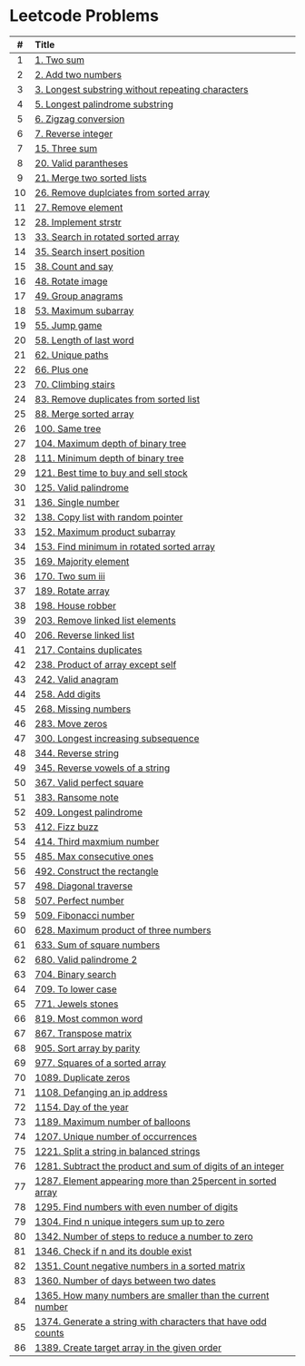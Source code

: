 # Leetcode Problems

  | # | Title |
  | :---: | :--- |
   1 | [1. Two sum](https://github.com/ashishdotme/code.ashish.me/blob/master/leetcode/001-two-sum.js) |
 2 | [2. Add two numbers](https://github.com/ashishdotme/code.ashish.me/blob/master/leetcode/002-add-two-numbers.js) |
 3 | [3. Longest substring without repeating characters](https://github.com/ashishdotme/code.ashish.me/blob/master/leetcode/003-longest-substring-without-repeating-characters.js) |
 4 | [5. Longest palindrome substring](https://github.com/ashishdotme/code.ashish.me/blob/master/leetcode/005-longest-palindrome-substring.js) |
 5 | [6. Zigzag conversion](https://github.com/ashishdotme/code.ashish.me/blob/master/leetcode/006-zigzag-conversion.js) |
 6 | [7. Reverse integer](https://github.com/ashishdotme/code.ashish.me/blob/master/leetcode/007-reverse-integer.js) |
 7 | [15. Three sum](https://github.com/ashishdotme/code.ashish.me/blob/master/leetcode/015-three-sum.js) |
 8 | [20. Valid parantheses](https://github.com/ashishdotme/code.ashish.me/blob/master/leetcode/020-valid-parantheses.js) |
 9 | [21. Merge two sorted lists](https://github.com/ashishdotme/code.ashish.me/blob/master/leetcode/021-merge-two-sorted-lists.js) |
 10 | [26. Remove duplciates from sorted array](https://github.com/ashishdotme/code.ashish.me/blob/master/leetcode/026-remove-duplciates-from-sorted-array.js) |
 11 | [27. Remove element](https://github.com/ashishdotme/code.ashish.me/blob/master/leetcode/027-remove-element.js) |
 12 | [28. Implement strstr](https://github.com/ashishdotme/code.ashish.me/blob/master/leetcode/028-implement-strstr.js) |
 13 | [33. Search in rotated sorted array](https://github.com/ashishdotme/code.ashish.me/blob/master/leetcode/033-search-in-rotated-sorted-array.js) |
 14 | [35. Search insert position](https://github.com/ashishdotme/code.ashish.me/blob/master/leetcode/035-search-insert-position.js) |
 15 | [38. Count and say](https://github.com/ashishdotme/code.ashish.me/blob/master/leetcode/038-count-and-say.js) |
 16 | [48. Rotate image](https://github.com/ashishdotme/code.ashish.me/blob/master/leetcode/048-rotate-image.js) |
 17 | [49. Group anagrams](https://github.com/ashishdotme/code.ashish.me/blob/master/leetcode/049-group-anagrams.js) |
 18 | [53. Maximum subarray](https://github.com/ashishdotme/code.ashish.me/blob/master/leetcode/053-maximum-subarray.js) |
 19 | [55. Jump game](https://github.com/ashishdotme/code.ashish.me/blob/master/leetcode/055-jump-game.js) |
 20 | [58. Length of last word](https://github.com/ashishdotme/code.ashish.me/blob/master/leetcode/058-length-of-last-word.js) |
 21 | [62. Unique paths](https://github.com/ashishdotme/code.ashish.me/blob/master/leetcode/062-unique-paths.js) |
 22 | [66. Plus one](https://github.com/ashishdotme/code.ashish.me/blob/master/leetcode/066-plus-one.js) |
 23 | [70. Climbing stairs](https://github.com/ashishdotme/code.ashish.me/blob/master/leetcode/070-climbing-stairs.js) |
 24 | [83. Remove duplicates from sorted list](https://github.com/ashishdotme/code.ashish.me/blob/master/leetcode/083-remove-duplicates-from-sorted-list.js) |
 25 | [88. Merge sorted array](https://github.com/ashishdotme/code.ashish.me/blob/master/leetcode/088-merge-sorted-array.js) |
 26 | [100. Same tree](https://github.com/ashishdotme/code.ashish.me/blob/master/leetcode/100-same-tree.js) |
 27 | [104. Maximum depth of binary tree](https://github.com/ashishdotme/code.ashish.me/blob/master/leetcode/104-maximum-depth-of-binary-tree.js) |
 28 | [111. Minimum depth of binary tree](https://github.com/ashishdotme/code.ashish.me/blob/master/leetcode/111-minimum-depth-of-binary-tree.js) |
 29 | [121. Best time to buy and sell stock](https://github.com/ashishdotme/code.ashish.me/blob/master/leetcode/121-best-time-to-buy-and-sell-stock.js) |
 30 | [125. Valid palindrome](https://github.com/ashishdotme/code.ashish.me/blob/master/leetcode/125-valid-palindrome.js) |
 31 | [136. Single number](https://github.com/ashishdotme/code.ashish.me/blob/master/leetcode/136-single-number.js) |
 32 | [138. Copy list with random pointer](https://github.com/ashishdotme/code.ashish.me/blob/master/leetcode/138-copy-list-with-random-pointer.js) |
 33 | [152. Maximum product subarray](https://github.com/ashishdotme/code.ashish.me/blob/master/leetcode/152-maximum-product-subarray.js) |
 34 | [153. Find minimum in rotated sorted array](https://github.com/ashishdotme/code.ashish.me/blob/master/leetcode/153-find-minimum-in-rotated-sorted-array.js) |
 35 | [169. Majority element](https://github.com/ashishdotme/code.ashish.me/blob/master/leetcode/169-majority-element.js) |
 36 | [170. Two sum iii](https://github.com/ashishdotme/code.ashish.me/blob/master/leetcode/170-two-sum-iii.js) |
 37 | [189. Rotate array](https://github.com/ashishdotme/code.ashish.me/blob/master/leetcode/189-rotate-array.js) |
 38 | [198. House robber](https://github.com/ashishdotme/code.ashish.me/blob/master/leetcode/198-house-robber.js) |
 39 | [203. Remove linked list elements](https://github.com/ashishdotme/code.ashish.me/blob/master/leetcode/203-remove-linked-list-elements.js) |
 40 | [206. Reverse linked list](https://github.com/ashishdotme/code.ashish.me/blob/master/leetcode/206-reverse-linked-list.js) |
 41 | [217. Contains duplicates](https://github.com/ashishdotme/code.ashish.me/blob/master/leetcode/217-contains-duplicates.js) |
 42 | [238. Product of array except self](https://github.com/ashishdotme/code.ashish.me/blob/master/leetcode/238-product-of-array-except-self.js) |
 43 | [242. Valid anagram](https://github.com/ashishdotme/code.ashish.me/blob/master/leetcode/242-valid-anagram.js) |
 44 | [258. Add digits](https://github.com/ashishdotme/code.ashish.me/blob/master/leetcode/258-add-digits.js) |
 45 | [268. Missing numbers](https://github.com/ashishdotme/code.ashish.me/blob/master/leetcode/268-missing-numbers.js) |
 46 | [283. Move zeros](https://github.com/ashishdotme/code.ashish.me/blob/master/leetcode/283-move-zeros.js) |
 47 | [300. Longest increasing subsequence](https://github.com/ashishdotme/code.ashish.me/blob/master/leetcode/300-longest-increasing-subsequence.js) |
 48 | [344. Reverse string](https://github.com/ashishdotme/code.ashish.me/blob/master/leetcode/344-reverse-string.js) |
 49 | [345. Reverse vowels of a string](https://github.com/ashishdotme/code.ashish.me/blob/master/leetcode/345-reverse-vowels-of-a-string.js) |
 50 | [367. Valid perfect square](https://github.com/ashishdotme/code.ashish.me/blob/master/leetcode/367-valid-perfect-square.js) |
 51 | [383. Ransome note](https://github.com/ashishdotme/code.ashish.me/blob/master/leetcode/383-ransome-note.js) |
 52 | [409. Longest palindrome](https://github.com/ashishdotme/code.ashish.me/blob/master/leetcode/409-longest-palindrome.js) |
 53 | [412. Fizz buzz](https://github.com/ashishdotme/code.ashish.me/blob/master/leetcode/412-fizz-buzz.js) |
 54 | [414. Third maxmium number](https://github.com/ashishdotme/code.ashish.me/blob/master/leetcode/414-third-maxmium-number.js) |
 55 | [485. Max consecutive ones](https://github.com/ashishdotme/code.ashish.me/blob/master/leetcode/485-max-consecutive-ones.js) |
 56 | [492. Construct the rectangle](https://github.com/ashishdotme/code.ashish.me/blob/master/leetcode/492-construct-the-rectangle.js) |
 57 | [498. Diagonal traverse](https://github.com/ashishdotme/code.ashish.me/blob/master/leetcode/498-diagonal-traverse.js) |
 58 | [507. Perfect number](https://github.com/ashishdotme/code.ashish.me/blob/master/leetcode/507-perfect-number.js) |
 59 | [509. Fibonacci number](https://github.com/ashishdotme/code.ashish.me/blob/master/leetcode/509-fibonacci-number.js) |
 60 | [628. Maximum product of three numbers](https://github.com/ashishdotme/code.ashish.me/blob/master/leetcode/628-maximum-product-of-three-numbers.js) |
 61 | [633. Sum of square numbers](https://github.com/ashishdotme/code.ashish.me/blob/master/leetcode/633-sum-of-square-numbers.js) |
 62 | [680. Valid palindrome 2](https://github.com/ashishdotme/code.ashish.me/blob/master/leetcode/680-valid-palindrome-2.js) |
 63 | [704. Binary search](https://github.com/ashishdotme/code.ashish.me/blob/master/leetcode/704-binary-search.js) |
 64 | [709. To lower case](https://github.com/ashishdotme/code.ashish.me/blob/master/leetcode/709-to-lower-case.js) |
 65 | [771. Jewels stones](https://github.com/ashishdotme/code.ashish.me/blob/master/leetcode/771-jewels-stones.js) |
 66 | [819. Most common word](https://github.com/ashishdotme/code.ashish.me/blob/master/leetcode/819-most-common-word.js) |
 67 | [867. Transpose matrix](https://github.com/ashishdotme/code.ashish.me/blob/master/leetcode/867-transpose-matrix.js) |
 68 | [905. Sort array by parity](https://github.com/ashishdotme/code.ashish.me/blob/master/leetcode/905-sort-array-by-parity.js) |
 69 | [977. Squares of a sorted array](https://github.com/ashishdotme/code.ashish.me/blob/master/leetcode/977-squares-of-a-sorted-array.js) |
 70 | [1089. Duplicate zeros](https://github.com/ashishdotme/code.ashish.me/blob/master/leetcode/1089-duplicate-zeros.js) |
 71 | [1108. Defanging an ip address](https://github.com/ashishdotme/code.ashish.me/blob/master/leetcode/1108-defanging-an-ip-address.js) |
 72 | [1154. Day of the year](https://github.com/ashishdotme/code.ashish.me/blob/master/leetcode/1154-day-of-the-year.js) |
 73 | [1189. Maximum number of balloons](https://github.com/ashishdotme/code.ashish.me/blob/master/leetcode/1189-maximum-number-of-balloons.js) |
 74 | [1207. Unique number of occurrences](https://github.com/ashishdotme/code.ashish.me/blob/master/leetcode/1207-unique-number-of-occurrences.js) |
 75 | [1221. Split a string in balanced strings](https://github.com/ashishdotme/code.ashish.me/blob/master/leetcode/1221-split-a-string-in-balanced-strings.js) |
 76 | [1281. Subtract the product and sum of digits of an integer](https://github.com/ashishdotme/code.ashish.me/blob/master/leetcode/1281-subtract-the-product-and-sum-of-digits-of-an-integer.js) |
 77 | [1287. Element appearing more than 25percent in sorted array](https://github.com/ashishdotme/code.ashish.me/blob/master/leetcode/1287-element-appearing-more-than-25percent-in-sorted-array.js) |
 78 | [1295. Find numbers with even number of digits](https://github.com/ashishdotme/code.ashish.me/blob/master/leetcode/1295-find-numbers-with-even-number-of-digits.js) |
 79 | [1304. Find n unique integers sum up to zero](https://github.com/ashishdotme/code.ashish.me/blob/master/leetcode/1304-find-n-unique-integers-sum-up-to-zero.js) |
 80 | [1342. Number of steps to reduce a number to zero](https://github.com/ashishdotme/code.ashish.me/blob/master/leetcode/1342-number-of-steps-to-reduce-a-number-to-zero.js) |
 81 | [1346. Check if n and its double exist](https://github.com/ashishdotme/code.ashish.me/blob/master/leetcode/1346-check-if-n-and-its-double-exist.js) |
 82 | [1351. Count negative numbers in a sorted matrix](https://github.com/ashishdotme/code.ashish.me/blob/master/leetcode/1351-count-negative-numbers-in-a-sorted-matrix.js) |
 83 | [1360. Number of days between two dates](https://github.com/ashishdotme/code.ashish.me/blob/master/leetcode/1360-number-of-days-between-two-dates.js) |
 84 | [1365. How many numbers are smaller than the current number](https://github.com/ashishdotme/code.ashish.me/blob/master/leetcode/1365-how-many-numbers-are-smaller-than-the-current-number.js) |
 85 | [1374. Generate a string with characters that have odd counts](https://github.com/ashishdotme/code.ashish.me/blob/master/leetcode/1374-generate-a-string-with-characters-that-have-odd-counts.js) |
 86 | [1389. Create target array in the given order](https://github.com/ashishdotme/code.ashish.me/blob/master/leetcode/1389-create-target-array-in-the-given-order.js) |
